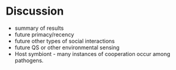 # Discussion

* summary of results
* future primacy/recency
* future other types of social interactions
* future QS or other environmental sensing
* Host symbiont - many instances of cooperation occur among pathogens.
